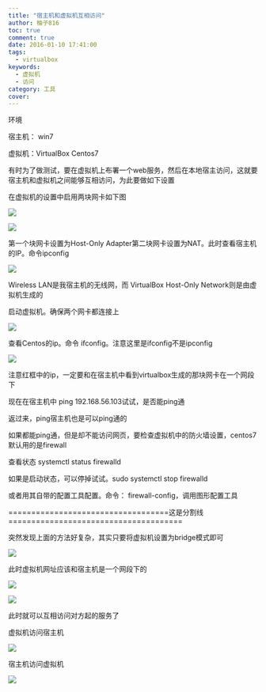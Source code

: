 ```yaml
---
title: "宿主机和虚拟机互相访问"
author: 柚子816
toc: true
comment: true
date: 2016-01-10 17:41:00
tags: 
  - virtualbox
keywords:
  - 虚拟机
  - 访问
category: 工具
cover: 
---
```


环境

宿主机： win7

虚拟机：VirtualBox Centos7

有时为了做测试，要在虚拟机上布署一个web服务，然后在本地宿主访问，这就要宿主机和虚拟机之间能够互相访问，为此要做如下设置

在虚拟机的设置中启用两块网卡如下图

![](./aa04bd1f-6e00-3a14-8215-58e71b180bdf.png)



![](./ac447164-25cf-36ad-a598-412ee5488665.png)


第一个块网卡设置为Host-Only Adapter第二块网卡设置为NAT。此时查看宿主机的IP。命令ipconfig


![](./62f1fc6f-262b-3cf7-8520-4b5c2ceb7d65.png)

Wireless LAN是我宿主机的无线网，而 VirtualBox Host-Only Network则是由虚拟机生成的

启动虚拟机。确保两个网卡都连接上

![](./b0503431-6f18-3617-8dcd-05553ce6e391.png)

查看Centos的ip。命令 ifconfig。注意这里是ifconfig不是ipconfig

![](./8d91737e-82dc-32c4-b4d5-09cce20e22e0.png)

注意红框中的ip，一定要和在宿主机中看到virtualbox生成的那块网卡在一个网段下

现在在宿主机中 ping 192.168.56.103试试，是否能ping通

返过来，ping宿主机也是可以ping通的

如果都能ping通，但是却不能访问网页，要检查虚拟机中的防火墙设置，centos7默认用的是firewall

查看状态 systemctl status firewalld

如果是启动状态，可以停掉试试。sudo systemctl stop firewalld

或者用其自带的配置工具配置。命令： firewall-config，调用图形配置工具

===================================这是分割线======================================

突然发现上面的方法好复杂，其实只要将虚拟机设置为bridge模式即可


![](./43ca761f-421e-3497-9c67-9b2c69259ab1.png)

此时虚拟机网址应该和宿主机是一个网段下的

![](./e166a9ca-235d-3c02-92a3-98493a4ea276.png)



![](./096c4a3b-3115-3268-82dc-fd3d8f9ef4b7.png)

此时就可以互相访问对方起的服务了

虚拟机访问宿主机  

![](./aa420bee-104e-3350-aed6-a8f3627c2212.png)

宿主机访问虚拟机  

![](./6ebcb25b-bbe6-367d-a824-43c97ded2f45.png)  

